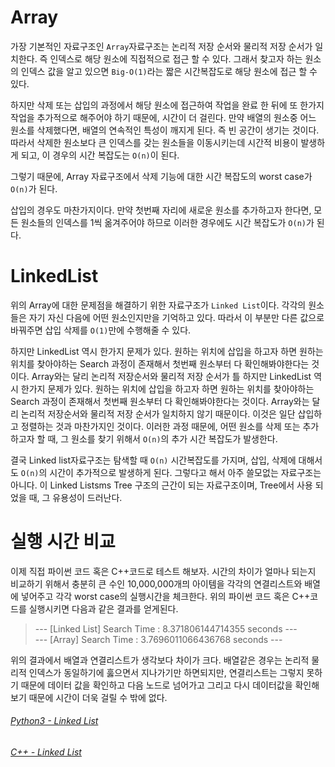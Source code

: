 # Array

가장 기본적인 자료구조인 `Array`자료구조는 논리적 저장 순서와 물리적 저장 순서가 일치한다.
즉 인덱스로 해당 원소에 직접적으로 접근 할 수 있다. 그래서 찾고자 하는 원소의 인덱스 값을 알고 있으면
`Big-O(1)`라는 짧은 시간복잡도로 해당 원소에 접근 할 수 있다.

하지만 삭제 또는 삽입의 과정에서 해당 원소에 접근하여 작업을 완료 한 뒤에 또 한가지 작업을 추가적으로 해주어야
하기 때문에, 시간이 더 걸린다. 만약 배열의 원소중 어느 원소를 삭제했다면, 배열의 연속적인 특성이 깨지게 된다.
즉 빈 공간이 생기는 것이다. 따라서 삭제한 원소보다 큰 인덱스를 갖는 원소들을 이동시키는데 시간적 비용이 발생하게 되고,
이 경우의 시간 복잡도는 `O(n)`이 된다. 

그렇기 때문에, Array 자료구조에서 삭제 기능에 대한 시간 복잡도의 worst case가 `O(n)`가 된다.

삽입의 경우도 마찬가지이다. 만약 첫번째 자리에 새로운 원소를 추가하고자 한다면, 모든 원소들의 인덱스를 1씩 옮겨주어야 하므로 이러한 경우에도 
시간 복잡도가 `O(n)`가 된다.

# LinkedList

위의 Array에 대한 문제점을 해결하기 위한 자료구조가 `Linked List`이다. 각각의 원소들은 자기 자신 다음에 어떤 원소인지만을 기억하고 있다. 
따라서 이 부분만 다른 값으로 바꿔주면 삽입 삭제를 `O(1)`만에 수행해줄 수 있다.

하지만 LinkedList 역시 한가지 문제가 있다. 원하는 위치에 삽입을 하고자 하면 원하는 위치를 찾아야하는 Search 과정이 존재해서 첫번째 원소부터 
다 확인해봐야한다는 것이다. Array와는 달리 논리적 저장순서와 물리적 저장 순서가 틀
하지만 LinkedList 역시 한가지 문제가 있다. 원하는 위치에 삽입을 하고자 하면 원하는 위치를 찾아야하는 Search 과정이 존재해서 첫번째 원소부터 다 확인해봐야한다는 것이다.
Array와는 달리 논리적 저장순서와 물리적 저장 순서가 일치하지 않기 때문이다. 이것은 일단 삽입하고 정렬하는 것과 마찬가지인 것이다. 이러한 과정 때문에,
어떤 원소를 삭제 또는 추가하고자 할 때, 그 원소를 찾기 위해서 `O(n)`의 추가 시간 복잡도가 발생한다.

결국 Linked list자료구조는 탐색할 때 `O(n)` 시간복잡도를 가지며, 삽입, 삭제에 대해서도 `O(n)`의 시간이 추가적으로 발생하게 된다.
그렇다고 해서 아주 쓸모없는 자료구조는 아니다. 이 Linked Listsms Tree 구조의 근간이 되는 자료구조이며, Tree에서 사용 되었을 때, 그 유용성이 드러난다.

# 실행 시간 비교

이제 직접 파이썬 코드 혹은 C++코드로 테스트 해보자. 시간의 차이가 얼마나 되는지 비교하기 위해서 충분히 큰 수인 10,000,000개믜 아이템을 각각의 연결리스트와 배열에 넣어주고 각각 worst case의 실행시간을 체크한다. 위의 파이썬 코드 혹은 C++코드를 실행시키면 다음과 같은 결과를 얻게된다.
> --- [Linked List] Search Time : 8.371806144714355 seconds ---<br/>--- [Array] Search Time : 3.7696011066436768 seconds ---

위의 결과에서 배열과 연결리스트가 생각보다 차이가 크다. 배열같은 경우는 논리적 물리적 인덱스가 동일하기에 훓으면서 지나가기만 하면되지만, 연결리스트는 그렇지 못하기 때문에 데이터 값을 확인하고 다음 노드로 넘어가고 그리고 다시 데이터값을 확인해보기 때문에 시간이 더욱 걸릴 수 밖에 없다.

###### [Python3 - Linked List]()
###### [C++ - Linked List]()
